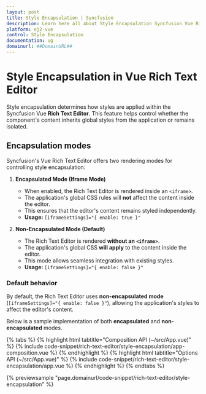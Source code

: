 ```yaml
---
layout: post
title: Style Encapsulation | Syncfusion
description: Learn here all about Style Encapsulation Syncfusion Vue Rich Text Editor component of Syncfusion Essential JS 2 and more.
platform: ej2-vue
control: Style Encapsulation
documentation: ug
domainurl: ##DomainURL##
---
```


# Style Encapsulation in Vue Rich Text Editor

Style encapsulation determines how styles are applied within the Syncfusion Vue **Rich Text Editor**. This feature helps control whether the component's content inherits global styles from the application or remains isolated. 

## Encapsulation modes

Syncfusion's Vue Rich Text Editor offers two rendering modes for controlling style encapsulation:

1. **Encapsulated Mode (Iframe Mode)**  
   - When enabled, the Rich Text Editor is rendered inside an `<iframe>`.  
   - The application's global CSS rules will **not** affect the content inside the editor.  
   - This ensures that the editor's content remains styled independently.  
   - **Usage:** `[iframeSettings]="{ enable: true }"`

2. **Non-Encapsulated Mode (Default)**  
   - The Rich Text Editor is rendered **without an `<iframe>`**.  
   - The application's global CSS **will apply** to the content inside the editor.  
   - This mode allows seamless integration with existing styles.  
   - **Usage:** `[iframeSettings]="{ enable: false }"`

### Default behavior

By default, the Rich Text Editor uses **non-encapsulated mode** (`[iframeSettings]="{ enable: false }"`), allowing the application's styles to affect the editor's content.

Below is a sample implementation of both **encapsulated** and **non-encapsulated** modes.


{% tabs %}
{% highlight html tabtitle="Composition API (~/src/App.vue)" %}
{% include code-snippet/rich-text-editor/style-encapsulation/app-composition.vue %}
{% endhighlight %}
{% highlight html tabtitle="Options API (~/src/App.vue)" %}
{% include code-snippet/rich-text-editor/style-encapsulation/app.vue %}
{% endhighlight %}
{% endtabs %}

{% previewsample "page.domainurl/code-snippet/rich-text-editor/style-encapsulation" %}